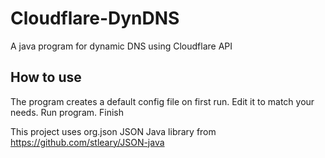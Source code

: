 # Cloudflare-DynDNS
A java program for dynamic DNS using Cloudflare API

## How to use
The program creates a default config file on first run. Edit it to match your needs. Run program. Finish

This project uses org.json JSON Java library from https://github.com/stleary/JSON-java
